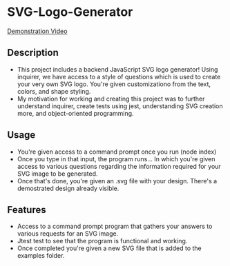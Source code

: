 # SVG-Logo-Generator

[Demonstration Video]()


## Description
- This project includes a backend JavaScript SVG logo generator! Using inquirer, we have access to a style of questions which is used to create your very own SVG logo. You're given customizationo from the text, colors, and shape styling.
- My motivation for working and creating this project was to further understand inquirer, create tests using jest, understanding SVG creation more, and object-oriented programming.

## Usage 
- You're given access to a command prompt once you run (node index)
- Once you type in that input, the program runs... In which you're given access to various questions regarding the information required for your SVG image to be generated.
- Once that's done, you're given an .svg file with your design. There's a demostrated design already visible.
## Features 
- Access to a command prompt program that gathers your answers to various requests for an SVG image.
- Jtest test to see that the program is functional and working.
- Once completed you're given a new SVG file that is added to the examples folder.
